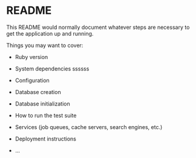 # README

This README would normally document whatever steps are necessary to get the
application up and running.

Things you may want to cover:

* Ruby version

* System dependencies ssssss

* Configuration

* Database creation

* Database initialization

* How to run the test suite

* Services (job queues, cache servers, search engines, etc.)

* Deployment instructions

* ...
